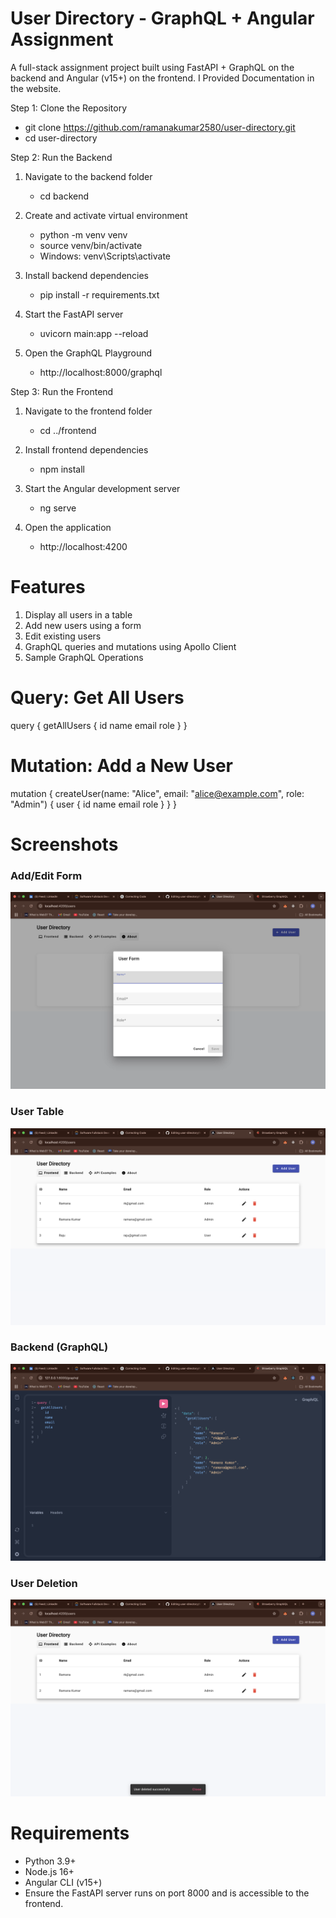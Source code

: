 # User Directory - GraphQL + Angular Assignment
A full-stack assignment project built using FastAPI + GraphQL on the backend and Angular (v15+) on the frontend.
I Provided Documentation in the website.

Step 1: Clone the Repository
  - git clone https://github.com/ramanakumar2580/user-directory.git
  - cd user-directory

Step 2: Run the Backend

 1. Navigate to the backend folder
    - cd backend
 2. Create and activate virtual environment
    - python -m venv venv
    - source venv/bin/activate
    - Windows: venv\Scripts\activate

 3. Install backend dependencies
    - pip install -r requirements.txt

 4. Start the FastAPI server
    - uvicorn main:app --reload

 5. Open the GraphQL Playground
    - http://localhost:8000/graphql

Step 3: Run the Frontend

 1. Navigate to the frontend folder
    - cd ../frontend

 2. Install frontend dependencies
    - npm install

 3. Start the Angular development server
    - ng serve

 4. Open the application
    - http://localhost:4200

# Features

1. Display all users in a table
2. Add new users using a form
3. Edit existing users
4. GraphQL queries and mutations using Apollo Client
5. Sample GraphQL Operations

# Query: Get All Users

   query {
     getAllUsers {
        id
        name
        email
        role
         }
     }

# Mutation: Add a New User

   mutation {
    createUser(name: "Alice", email: "alice@example.com", role: "Admin") {
    user {
      id
      name
      email
      role
       }
     }
    }
# Screenshots

### Add/Edit Form
![Add/Edit Form](./screenshots/add-edit-form.png)

### User Table
![User Table](./screenshots/users-form.png)

### Backend (GraphQL)
![Backend](./screenshots/users-backend.png)

### User Deletion
![User Form](./screenshots/user-delete.png)

# Requirements

- Python 3.9+
- Node.js 16+
- Angular CLI (v15+)
- Ensure the FastAPI server runs on port 8000 and is accessible to the frontend.


